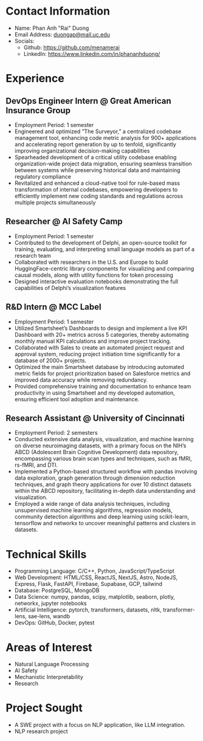 # Contact Information
- Name: Phan Anh "Rai" Duong
- Email Address: duongap@mail.uc.edu
- Socials:
	- Github: https://github.com/menamerai
	- LinkedIn: https://www.linkedin.com/in/phananhduong/
# Experience
## DevOps Engineer Intern @ Great American Insurance Group
- Employment Period: 1 semester
- Engineered and optimized ”The Surveyor,” a centralized codebase management tool, enhancing code metric analysis for 900+ applications and accelerating report generation by up to tenfold, significantly improving organizational decision-making capabilities  
- Spearheaded development of a critical utility codebase enabling organization-wide project data migration, ensuring seamless transition between systems while preserving historical data and maintaining regulatory compliance  
- Revitalized and enhanced a cloud-native tool for rule-based mass transformation of internal codebases, empowering developers to efficiently implement new coding standards and regulations across multiple projects simultaneously
## Researcher @ AI Safety Camp
- Employment Period: 1 semester
- Contributed to the development of Delphi, an open-source toolkit for training, evaluating, and interpreting small language models as part of a research team  
- Collaborated with researchers in the U.S. and Europe to build HuggingFace-centric library components for visualizing and comparing causal models, along with utility functions for token processing  
- Designed interactive evaluation notebooks demonstrating the full capabilities of Delphi’s visualization features
## R&D Intern @ MCC Label
- Employment Period: 1 semester
- Utilized Smartsheet’s Dashboards to design and implement a live KPI Dashboard with 20+ metrics across 5 categories, thereby automating monthly manual KPI calculations and improve project tracking.  
-  Collaborated with Sales to create an automated project request and approval system, reducing project initiation time significantly for a database of 2000+ projects.  
-  Optimized the main Smartsheet database by introducing automated metric fields for project prioritization based on Salesforce metrics and improved data accuracy while removing redundancy.  
-  Provided comprehensive training and documentation to enhance team productivity in using Smartsheet and my developed automation, ensuring efficient tool adoption and maintenance.
## Research Assistant @ University of Cincinnati
- Employment Period: 2 semesters
- Conducted extensive data analysis, visualization, and machine learning on diverse neuroimaging datasets, with a primary focus on the NIH’s ABCD (Adolescent Brain Cognitive Development) data repository, encompassing various brain scan types and techniques, such as fMRI, rs-fMRI, and DTI.  
- Implemented a Python-based structured workflow with pandas involving data exploration, graph generation through dimension reduction techniques, and graph theory applications for over 10 distinct datasets within the ABCD repository, facilitating in-depth data understanding and visualization.  
- Employed a wide range of data analysis techniques, including unsupervised machine learning algorithms, regression models, community detection algorithms and deep learning using scikit-learn, tensorflow and networkx to uncover meaningful patterns and clusters in datasets.
# Technical Skills
- Programming Language: C/C++, Python, JavaScript/TypeScript
- Web Development: HTML/CSS, ReactJS, NextJS, Astro, NodeJS, Express, Flask, FastAPI, Firebase, Supabase, GCP, tailwind
- Database: PostgreSQL, MongoDB
- Data Science: numpy, pandas, scipy, matplotlib, seaborn, plotly, networkx, jupyter notebooks
- Artificial Intelligence: pytorch, transformers, datasets, nltk, transformer-lens, sae-lens, wandb
- DevOps: GitHub, Docker, pytest
# Areas of Interest
- Natural Language Processing
- AI Safety
- Mechanistic Interpretability
- Research
# Project Sought
- A SWE project with a focus on NLP application, like LLM integration.
- NLP research project